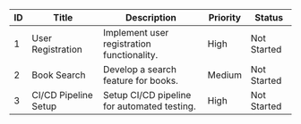 
| ID | Title | Description | Priority | Status |
|---|---|---|---|---|
| 1 | User Registration | Implement user registration functionality. | High | Not Started |
| 2 | Book Search | Develop a search feature for books. | Medium | Not Started |
| 3 | CI/CD Pipeline Setup | Setup CI/CD pipeline for automated testing. | High | Not Started |
